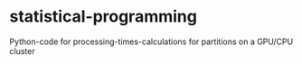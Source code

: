 # statistical-programming
Python-code for processing-times-calculations for partitions on a GPU/CPU cluster
